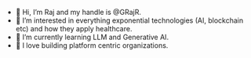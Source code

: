 - 👋 Hi, I’m Raj and my handle is @GRajR.
- 👀 I’m interested in everything exponential technologies (AI, blockchain etc) and how they apply healthcare.
- 🌱 I’m currently learning LLM and Generative AI.
- 💞️ I love building platform centric organizations.


<!---
GRajR/GRajR is a ✨ special ✨ repository because its `README.md` (this file) appears on your GitHub profile.
You can click the Preview link to take a look at your changes.
--->
